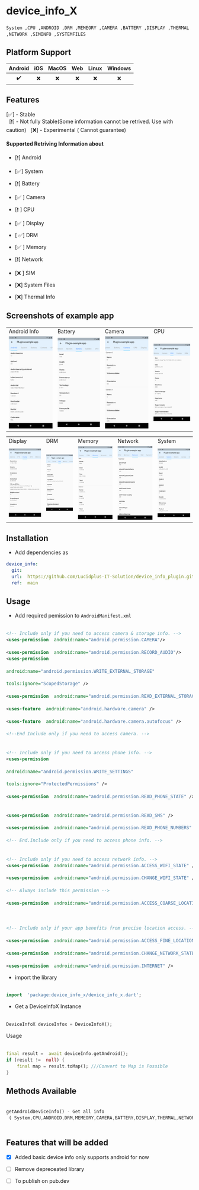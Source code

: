 #  device_info_X

<!--

This README describes the package. If you publish this package to pub.dev,

this README's contents appear on the landing page for your package.

  

For information about how to write a good package README, see the guide for

[writing package pages](https://dart.dev/guides/libraries/writing-package-pages).

  

For general information about developing packages, see the Dart guide for

[creating packages](https://dart.dev/guides/libraries/create-library-packages)

and the Flutter guide for

[developing packages and plugins](https://flutter.dev/developing-packages).

-->

  
`` System ,CPU ,ANDROID ,DRM ,MEMEORY ,CAMERA ,BATTERY ,DISPLAY ,THERMAL ,NETWORK ,SIMINFO ,SYSTEMFILES  ``

  ## Platform Support

| Android | iOS | MacOS | Web | Linux | Windows |
| :-----: | :-: | :---: | :-: | :---: | :-----: |
|   ✔️    | :x:  |  :x:   | :x:  | :x:   | :x:  |

##  Features




[:white_check_mark:] -  Stable  
&nbsp;
[:heavy_exclamation_mark:] - Not fully Stable(Some information cannot be retrived. Use with caution)
&nbsp;
[:x:] - Experimental ( Cannot guarantee)
&nbsp;&nbsp;&nbsp;
&nbsp;


#### Supported Retriving Information about

- [:heavy_exclamation_mark:] Android

- [:white_check_mark:] System

- [:heavy_exclamation_mark:] Battery

- [:white_check_mark: ] Camera

- [:heavy_exclamation_mark: ] CPU

- [:white_check_mark: ] Display

- [ :white_check_mark:] DRM

- [:white_check_mark: ] Memory

- [:heavy_exclamation_mark:] Network

- [:x: ] SIM

- [:x:] System Files

- [:x:] Thermal Info

## Screenshots of example app

<table>
  <tr>
    <td>Android Info</td>
     <td>Battery</td>
     <td>Camera</td>
      <td>CPU</td>
  </tr>
  <tr>
    <td><img src="screenshots/android.png" height="100%" width="100%"></td>
     <td><img src="screenshots/battery.png" height="100%" width="100%"></td> 
      <td><img src="screenshots/camera.png" height="100%" width="100%"></td>
      <td><img src="screenshots/cpu.png" height="100%" width="100%"></td>
  </tr>
 </table>

<table>
  <tr>
    <td>Display</td>
     <td>DRM</td>
     <td>Memory</td>
      <td>Network</td>
     <td>System</td>
     
  </tr>
  <tr>
   <td><img src="screenshots/display.png" height="100%" width="100%"></td> 
      <td><img src="screenshots/drm.png" height="100%" width="100%"></td>
      <td><img src="screenshots/memory.png" height="100%" width="100%"></td>
     <td><img src="screenshots/network.png" height="100%" width="100%"></td> 
      <td><img src="screenshots/system.png" height="100%" width="100%"></td>
  </tr>
 </table>
 
##  Installation

  

- Add dependencies as

```yaml
device_info:
  git:
  url:  https://github.com/Lucidplus-IT-Solution/device_info_plugin.git
  ref:  main
```

##  Usage
- Add required pemission to  ``AndroidManifest.xml``
```xml

<!-- Include only if you need to access camera & storage info. -->
<uses-permission  android:name="android.permission.CAMERA"/>

<uses-permission  android:name="android.permission.RECORD_AUDIO"/>
<uses-permission

android:name="android.permission.WRITE_EXTERNAL_STORAGE"

tools:ignore="ScopedStorage" />

<uses-permission  android:name="android.permission.READ_EXTERNAL_STORAGE" />

<uses-feature  android:name="android.hardware.camera" />

<uses-feature  android:name="android.hardware.camera.autofocus" />

<!--End Include only if you need to access camera. -->


<!-- Include only if you need to access phone info. -->
<uses-permission

android:name="android.permission.WRITE_SETTINGS"

tools:ignore="ProtectedPermissions" />

<uses-permission  android:name="android.permission.READ_PHONE_STATE" />


<uses-permission  android:name="android.permission.READ_SMS" />

<uses-permission  android:name="android.permission.READ_PHONE_NUMBERS" />

<!-- End.Include only if you need to access phone info. -->


<!-- Include only if you need to access network info. -->
<uses-permission  android:name="android.permission.ACCESS_WIFI_STATE" />

<uses-permission  android:name="android.permission.CHANGE_WIFI_STATE" />

<!-- Always include this permission -->

<uses-permission  android:name="android.permission.ACCESS_COARSE_LOCATION" />

  

<!-- Include only if your app benefits from precise location access. -->

<uses-permission  android:name="android.permission.ACCESS_FINE_LOCATION" />

<uses-permission  android:name="android.permission.CHANGE_NETWORK_STATE" />

<uses-permission  android:name="android.permission.INTERNET" />
```
  

- import the library

```dart

import  'package:device_info_x/device_info_x.dart';

```

- Get a DeviceInfoX Instance
```dart

DeviceInfoX deviceInfox = DeviceInfoX();

```
Usage

```dart

final result =  await deviceInfo.getAndroid();
if (result !=  null) {
	final map = result.toMap(); ///Convert to Map is Possible
}

```
## Methods Available 
```dart

getAndroidDeviceInfo() - Get all info
 ( System,CPU,ANDROID,DRM,MEMEORY,CAMERA,BATTERY,DISPLAY,THERMAL,NETWORK,SIMINFO,SYSTEMFILES)
 
```


##  Features that will be added

-  [x] Added basic device info only supports android for now
- [ ] Remove depreceated library

- [ ] To publish on pub.dev